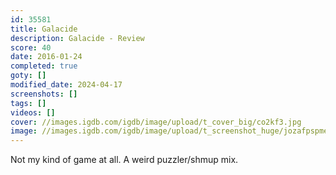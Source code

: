 ```yaml
---
id: 35581
title: Galacide
description: Galacide - Review
score: 40
date: 2016-01-24
completed: true
goty: []
modified_date: 2024-04-17
screenshots: []
tags: []
videos: []
cover: //images.igdb.com/igdb/image/upload/t_cover_big/co2kf3.jpg
image: //images.igdb.com/igdb/image/upload/t_screenshot_huge/jozafpspmeuufovby34z.jpg
---
```

Not my kind of game at all. A weird puzzler/shmup mix.